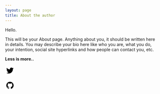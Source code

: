 ```yaml
---
layout: page
title: About the author
---
```


Hello.

This will be your About page. Anything about you, it should be written here in details. You may describe your bio here like who you are, what you do, your intention, social site hyperlinks and how people can contact you, etc.


**Less is more..**

<a href="https://www.twitter.com/Sim4n6" target="_blank"><img src="/assets/twitter.png"></a>

<a href="https://github.com/Sim4n6" target="_blank"><img src="/assets/github.png"></a>
